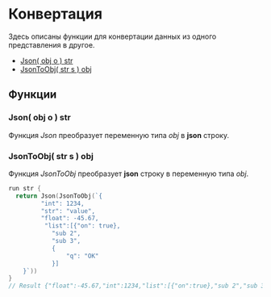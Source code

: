 # Конвертация

Здесь описаны функции для конвертации данных из одного представления в другое.

* [Json\( obj o \) str](encoding.md#json-obj-o-str)
* [JsonToObj\( str s \) obj](encoding.md#jsontoobj-str-s-obj)

## Функции

### Json\( obj o \) str

Функция _Json_ преобразует переменную типа *_obj_* в **json** строку.

### JsonToObj\( str s \) obj

Функция _JsonToObj_ преобразует **json** строку в переменную типа *_obj_*.


``` go 
run str {
  return Json(JsonToObj(`{
         "int": 1234,
         "str": "value",
         "float": -45.67,
          "list":[{"on": true},
            "sub 2",
            "sub 3",
            {
                "q": "OK"
            }]
    }`))
}
// Result {"float":-45.67,"int":1234,"list":[{"on":true},"sub 2","sub 3",{"q":"OK"}],"str":"value"}
```
